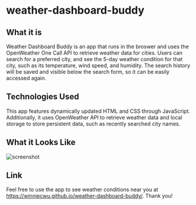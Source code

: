# weather-dashboard-buddy

## What it is
Weather Dashboard Buddy is an app that runs in the broswer and uses the OpenWeather One Call API to retrieve weather data for cities. Users can search for a preferred city, and see the 5-day weather condition for that city, such as its temperature, wind speed, and humidity. The search history will be saved and visible below the search form, so it can be easily accessed again.

## Technologies Used
This app features dynamically updated HTML and CSS through JavaScript. Additionally, it uses OpenWeather API to retrieve weather data and local storage to store persistent data, such as recently searched city names.

## What it Looks Like
![screenshot](https://user-images.githubusercontent.com/95206117/171937318-6e8d2c72-854e-42eb-9be7-479ea1a412cf.JPG)

## Link
Feel free to use the app to see weather conditions near you at https://winniecwu.github.io/weather-dashboard-buddy/. Thank you!

